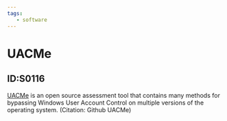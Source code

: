 ```yaml
---
tags:
   - software
---
```

# UACMe
## ID:S0116
[UACMe](software/S0116) is an open source assessment tool that contains many methods for bypassing Windows User Account Control on multiple versions of the operating system. (Citation: Github UACMe)
